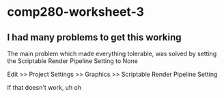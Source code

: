# comp280-worksheet-3

## I had many problems to get this working 
The main problem which made everything tolerable, was solved by setting the Scriptable Render Pipeline Setting to None

Edit >> Project Settings >> Graphics >> Scriptable Render Pipeline Setting

If that doesn't work, uh oh